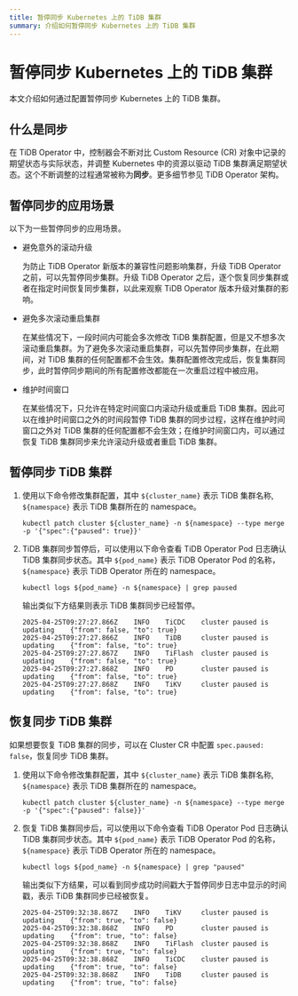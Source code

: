 ```yaml
---
title: 暂停同步 Kubernetes 上的 TiDB 集群
summary: 介绍如何暂停同步 Kubernetes 上的 TiDB 集群
---
```


# 暂停同步 Kubernetes 上的 TiDB 集群

本文介绍如何通过配置暂停同步 Kubernetes 上的 TiDB 集群。

## 什么是同步

在 TiDB Operator 中，控制器会不断对比 Custom Resource (CR) 对象中记录的期望状态与实际状态，并调整 Kubernetes 中的资源以驱动 TiDB 集群满足期望状态。这个不断调整的过程通常被称为**同步**。更多细节参见 TiDB Operator 架构。

## 暂停同步的应用场景

以下为一些暂停同步的应用场景。

- 避免意外的滚动升级

  为防止 TiDB Operator 新版本的兼容性问题影响集群，升级 TiDB Operator 之前，可以先暂停同步集群。升级 TiDB Operator 之后，逐个恢复同步集群或者在指定时间恢复同步集群，以此来观察 TiDB Operator 版本升级对集群的影响。

- 避免多次滚动重启集群

  在某些情况下，一段时间内可能会多次修改 TiDB 集群配置，但是又不想多次滚动重启集群。为了避免多次滚动重启集群，可以先暂停同步集群，在此期间，对 TiDB 集群的任何配置都不会生效。集群配置修改完成后，恢复集群同步，此时暂停同步期间的所有配置修改都能在一次重启过程中被应用。

- 维护时间窗口

  在某些情况下，只允许在特定时间窗口内滚动升级或重启 TiDB 集群。因此可以在维护时间窗口之外的时间段暂停 TiDB 集群的同步过程，这样在维护时间窗口之外对 TiDB 集群的任何配置都不会生效；在维护时间窗口内，可以通过恢复 TiDB 集群同步来允许滚动升级或者重启 TiDB 集群。

## 暂停同步 TiDB 集群

1. 使用以下命令修改集群配置，其中 `${cluster_name}` 表示 TiDB 集群名称, `${namespace}` 表示 TiDB 集群所在的 namespace。

    ```shell
    kubectl patch cluster ${cluster_name} -n ${namespace} --type merge -p '{"spec":{"paused": true}}'
    ```

2. TiDB 集群同步暂停后，可以使用以下命令查看 TiDB Operator Pod 日志确认 TiDB 集群同步状态。其中 `${pod_name}` 表示 TiDB Operator Pod 的名称，`${namespace}` 表示 TiDB Operator 所在的 namespace。

    ```shell
    kubectl logs ${pod_name} -n ${namespace} | grep paused
    ```

   输出类似下方结果则表示 TiDB 集群同步已经暂停。

    ```
    2025-04-25T09:27:27.866Z    INFO    TiCDC    cluster paused is updating    {"from": false, "to": true}
    2025-04-25T09:27:27.866Z    INFO    TiDB     cluster paused is updating    {"from": false, "to": true}
    2025-04-25T09:27:27.867Z    INFO    TiFlash  cluster paused is updating    {"from": false, "to": true}
    2025-04-25T09:27:27.868Z    INFO    PD       cluster paused is updating    {"from": false, "to": true}
    2025-04-25T09:27:27.868Z    INFO    TiKV     cluster paused is updating    {"from": false, "to": true}
    ```

## 恢复同步 TiDB 集群

如果想要恢复 TiDB 集群的同步，可以在 Cluster CR 中配置 `spec.paused: false`，恢复同步 TiDB 集群。

1. 使用以下命令修改集群配置，其中 `${cluster_name}` 表示 TiDB 集群名称, `${namespace}` 表示 TiDB 集群所在的 namespace。

    ```shell
    kubectl patch cluster ${cluster_name} -n ${namespace} --type merge -p '{"spec":{"paused": false}}'
    ```

2. 恢复 TiDB 集群同步后，可以使用以下命令查看 TiDB Operator Pod 日志确认 TiDB 集群同步状态。其中 `${pod_name}` 表示 TiDB Operator Pod 的名称，`${namespace}` 表示 TiDB Operator 所在的 namespace。

    ```shell
    kubectl logs ${pod_name} -n ${namespace} | grep "paused"
    ```

   输出类似下方结果，可以看到同步成功时间戳大于暂停同步日志中显示的时间戳，表示 TiDB 集群同步已经被恢复。

    ```
    2025-04-25T09:32:38.867Z    INFO    TiKV     cluster paused is updating    {"from": true, "to": false}
    2025-04-25T09:32:38.868Z    INFO    PD       cluster paused is updating    {"from": true, "to": false}
    2025-04-25T09:32:38.868Z    INFO    TiFlash  cluster paused is updating    {"from": true, "to": false}
    2025-04-25T09:32:38.868Z    INFO    TiCDC    cluster paused is updating    {"from": true, "to": false}
    2025-04-25T09:32:38.868Z    INFO    TiDB     cluster paused is updating    {"from": true, "to": false}
    ```
